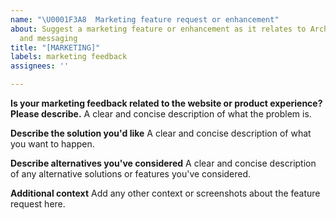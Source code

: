 ```yaml
---
name: "\U0001F3A8  Marketing feature request or enhancement"
about: Suggest a marketing feature or enhancement as it relates to Archie designs
  and messaging
title: "[MARKETING]"
labels: marketing feedback
assignees: ''

---
```


**Is your marketing feedback related to the website or product experience? Please describe.**
A clear and concise description of what the problem is.

**Describe the solution you'd like**
A clear and concise description of what you want to happen.

**Describe alternatives you've considered**
A clear and concise description of any alternative solutions or features you've considered.

**Additional context**
Add any other context or screenshots about the feature request here.
